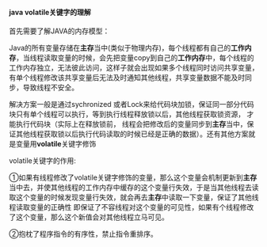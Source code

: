 #### java volatile关键字的理解

首先需要了解JAVA的内存模型：

Java的所有变量存储在**主存**当中(类似于物理内存)，每个线程都有自己的**工作内存**，当线程读取变量的时候，会先把变量copy到自己的**工作内存**中，每个线程的工作内存独立，无法彼此访问，这样子就会出现如果多个线程同时访问共享变量，有单个线程修改该共享变量后无法及时通知其他线程，共享变量数据不能及时同步，导致线程不安全。

解决方案一般是通过sychronized 或者Lock来给代码块加锁，保证同一部分代码块只有单个线程可以执行，等到执行线程释放锁以后，其他线程获取锁资源， 才能执行代码块（实际上在释放锁前， 线程会把修改后的变量同步到**主存**当中，保证其他线程获取锁以后执行代码读取的时候已经是正确的数据）。还有其他方案就是变量用**volatile**关键字修饰

volatile关键字的作用:

①如果有线程修改了volatile关键字修饰的变量，那么这个变量会机制更新到**主存**当中去，并使其他线程的工作内存中缓存的这个变量行失效，于是当其他线程去读取这个变量的时候发现变量行失效，就会再去**主存**中读取一下变量，保证了其他线程读取变量的正确性  即保证了不容线程对这个变量的可见性，如果有个线程修改了这个变量，那么这个新值会对其他线程立马可见。

②抱枕了程序指令的有序性，禁止指令重排序。

